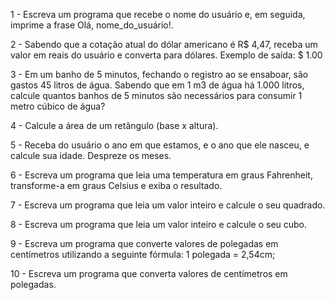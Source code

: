1 - Escreva um programa que recebe o nome do usuário e, em seguida, imprime a frase Olá, nome_do_usuário!.

2 - Sabendo que a cotação atual do dólar americano é R$ 4,47, receba um valor em reais do usuário e converta para dólares. Exemplo de saída: $ 1.00

3 - Em um banho de 5 minutos, fechando o registro ao se ensaboar, são gastos 45 litros de água. Sabendo que em 1 m3 de água há 1.000 litros, calcule quantos banhos de 5 minutos são necessários para consumir 1 metro cúbico de água?

4 - Calcule a área de um retângulo (base x altura).

5 - Receba do usuário o ano em que estamos, e o ano que ele nasceu, e calcule sua idade. Despreze os meses.

6 - Escreva um programa que leia uma temperatura em graus Fahrenheit, transforme-a em graus Celsius e exiba o resultado.

7 - Escreva um programa que leia um valor inteiro e calcule o seu quadrado.

8 - Escreva um programa que leia um valor inteiro e calcule o seu cubo.

9 - Escreva um programa que converte valores de polegadas em centímetros utilizando a seguinte fórmula: 1 polegada = 2,54cm;

10 - Escreva um programa que converta valores de centímetros em polegadas.
